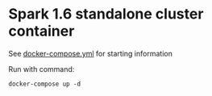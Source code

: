 Spark 1.6 standalone cluster container
====================================

See [docker-compose.yml](docker-compose.yml) for starting information

Run with command:
```
docker-compose up -d
```
